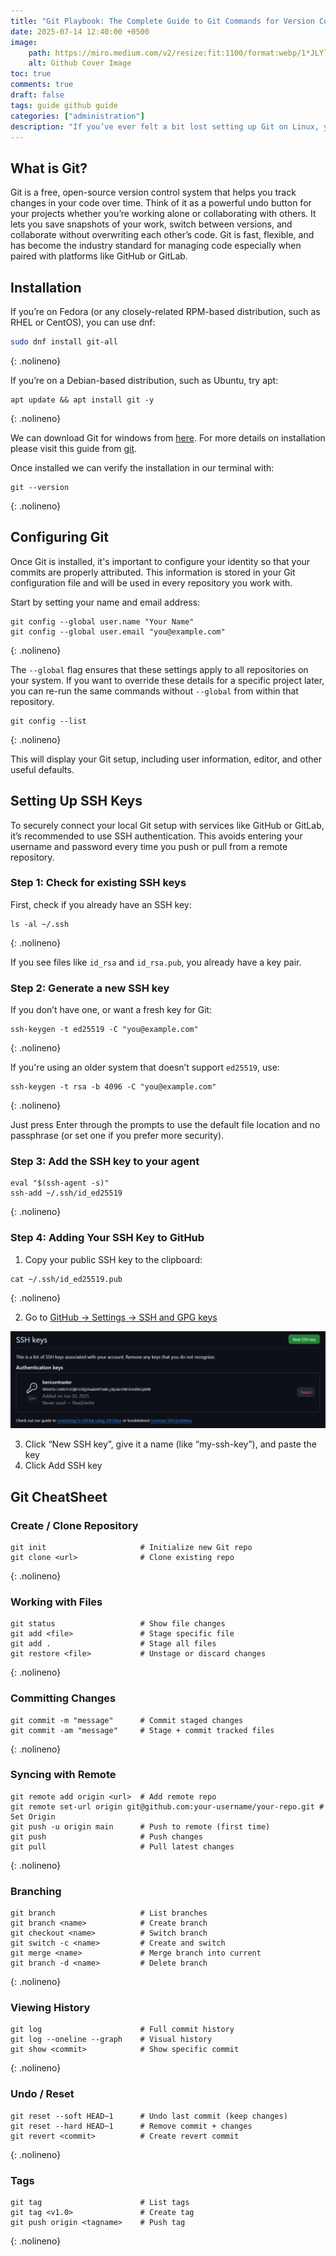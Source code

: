 ```yaml
---
title: "Git Playbook: The Complete Guide to Git Commands for Version Control"
date: 2025-07-14 12:40:00 +0500
image:
    path: https://miro.medium.com/v2/resize:fit:1100/format:webp/1*JLYlSLSK8-AZo8gt9UdYqA.jpeg
    alt: Github Cover Image
toc: true
comments: true
draft: false
tags: guide github guide
categories: ["administration"]
description: "If you’ve ever felt a bit lost setting up Git on Linux, you’re not alone and this blog is here to help. I’ll walk you through everything you need to get Git up and running, from installing it to setting up your name, email, and SSH keys. By the end, you won’t just have Git installed you’ll know how to actually use it like a pro."
---
```


## What is Git?

Git is a free, open-source version control system that helps you track changes in your code over time. Think of it as a powerful undo button for your projects whether you’re working alone or collaborating with others. It lets you save snapshots of your work, switch between versions, and collaborate without overwriting each other’s code. Git is fast, flexible, and has become the industry standard for managing code especially when paired with platforms like GitHub or GitLab.

## Installation

If you’re on Fedora (or any closely-related RPM-based distribution, such as RHEL or CentOS), you can use dnf:  

```bash
sudo dnf install git-all
```  
{: .nolineno}

If you’re on a Debian-based distribution, such as Ubuntu, try apt: 

```shell
apt update && apt install git -y
```
{: .nolineno}

We can download Git for windows from [here](https://git-scm.com/downloads/win). For more details on installation please visit this guide from [git](https://git-scm.com/book/en/v2/Getting-Started-Installing-Git).

Once installed we can verify the installation in our terminal with:
```shell
git --version
```
{: .nolineno}

## Configuring Git

Once Git is installed, it's important to configure your identity so that your commits are properly attributed. This information is stored in your Git configuration file and will be used in every repository you work with.

Start by setting your name and email address:

```shell
git config --global user.name "Your Name"
git config --global user.email "you@example.com"
```
{: .nolineno}

The `--global` flag ensures that these settings apply to all repositories on your system. If you want to override these details for a specific project later, you can re-run the same commands without `--global` from within that repository.

```shell
git config --list
```
{: .nolineno}

This will display your Git setup, including user information, editor, and other useful defaults.

## Setting Up SSH Keys

To securely connect your local Git setup with services like GitHub or GitLab, it’s recommended to use SSH authentication. This avoids entering your username and password every time you push or pull from a remote repository.

### Step 1: Check for existing SSH keys

First, check if you already have an SSH key:

```shell
ls -al ~/.ssh
```
{: .nolineno}

If you see files like `id_rsa` and `id_rsa.pub`, you already have a key pair.

### Step 2: Generate a new SSH key

If you don’t have one, or want a fresh key for Git:

```shell
ssh-keygen -t ed25519 -C "you@example.com"
```
{: .nolineno}

If you're using an older system that doesn’t support `ed25519`, use:

```shell
ssh-keygen -t rsa -b 4096 -C "you@example.com"
```
{: .nolineno}

Just press Enter through the prompts to use the default file location and no passphrase (or set one if you prefer more security).

### Step 3: Add the SSH key to your agent

```shell
eval "$(ssh-agent -s)"
ssh-add ~/.ssh/id_ed25519
```
{: .nolineno}

### Step 4: Adding Your SSH Key to GitHub

1. Copy your public SSH key to the clipboard:

```shell
cat ~/.ssh/id_ed25519.pub
```
{: .nolineno}

2. Go to [GitHub → Settings → SSH and GPG keys](https://github.com/settings/keys)

![New SSH Key](/assets/img/images/new-ssh-key.png)

3. Click “New SSH key”, give it a name (like “my-ssh-key”), and paste the key
4. Click Add SSH key

## Git CheatSheet

### Create / Clone Repository
```shell
git init                     # Initialize new Git repo
git clone <url>              # Clone existing repo
```
{: .nolineno}

### Working with Files
```shell
git status                   # Show file changes
git add <file>               # Stage specific file
git add .                    # Stage all files
git restore <file>           # Unstage or discard changes
```
{: .nolineno}

### Committing Changes
```shell
git commit -m "message"      # Commit staged changes
git commit -am "message"     # Stage + commit tracked files
```
{: .nolineno}

### Syncing with Remote
```shell
git remote add origin <url>  # Add remote repo
git remote set-url origin git@github.com:your-username/your-repo.git # Set Origin
git push -u origin main      # Push to remote (first time)
git push                     # Push changes
git pull                     # Pull latest changes
```
{: .nolineno}

### Branching
```shell
git branch                   # List branches
git branch <name>            # Create branch
git checkout <name>          # Switch branch
git switch -c <name>         # Create and switch
git merge <name>             # Merge branch into current
git branch -d <name>         # Delete branch
```
{: .nolineno}

### Viewing History
```shell
git log                      # Full commit history
git log --oneline --graph    # Visual history
git show <commit>            # Show specific commit
```
{: .nolineno}

### Undo / Reset
```shell
git reset --soft HEAD~1      # Undo last commit (keep changes)
git reset --hard HEAD~1      # Remove commit + changes
git revert <commit>          # Create revert commit
```
{: .nolineno}

### Tags
```shell
git tag                      # List tags
git tag <v1.0>               # Create tag
git push origin <tagname>    # Push tag
```
{: .nolineno}

